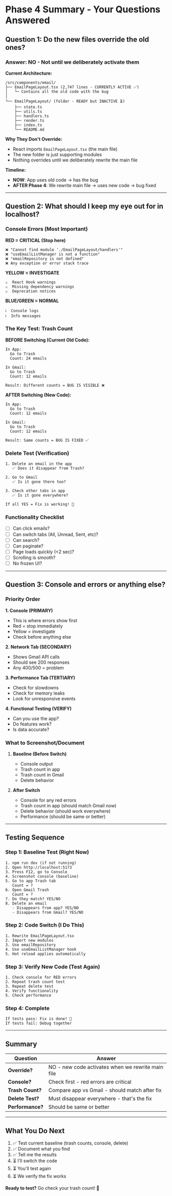 # Phase 4 Summary - Your Questions Answered

## Question 1: Do the new files override the old ones?

### Answer: **NO** - Not until we deliberately activate them

**Current Architecture:**
```
/src/components/email/
├── EmailPageLayout.tsx (2,747 lines - CURRENTLY ACTIVE ✅)
│   └─ Contains all the old code with the bug
│
└── EmailPageLayout/ (folder - READY but INACTIVE ⏳)
    ├── state.ts
    ├── utils.ts
    ├── handlers.ts
    ├── render.ts
    ├── index.ts
    └── README.md
```

**Why They Don't Override:**
- React imports `EmailPageLayout.tsx` (the main file)
- The new folder is just supporting modules
- Nothing overrides until we deliberately rewrite the main file

**Timeline:**
- **NOW**: App uses old code → has the bug
- **AFTER Phase 4**: We rewrite main file → uses new code → bug fixed

---

## Question 2: What should I keep my eye out for in localhost?

### Console Errors (Most Important)

**RED = CRITICAL (Stop here)**
```
❌ "Cannot find module './EmailPageLayout/handlers'"
❌ "useEmailListManager is not a function"
❌ "emailRepository is not defined"
❌ Any exception or error stack trace
```

**YELLOW = INVESTIGATE**
```
⚠️  React Hook warnings
⚠️  Missing dependency warnings
⚠️  Deprecation notices
```

**BLUE/GREEN = NORMAL**
```
ℹ️  Console logs
ℹ️  Info messages
```

### The Key Test: Trash Count

**BEFORE Switching (Current Old Code):**
```
In App:
  Go to Trash
  Count: 24 emails

In Gmail:
  Go to Trash  
  Count: 12 emails

Result: Different counts = BUG IS VISIBLE ❌
```

**AFTER Switching (New Code):**
```
In App:
  Go to Trash
  Count: 12 emails

In Gmail:
  Go to Trash
  Count: 12 emails

Result: Same counts = BUG IS FIXED ✅
```

### Delete Test (Verification)

```
1. Delete an email in the app
   ✅ Does it disappear from Trash?
   
2. Go to Gmail
   ✅ Is it gone there too?
   
3. Check other tabs in app
   ✅ Is it gone everywhere?

If all YES = Fix is working! 🎉
```

### Functionality Checklist

- [ ] Can click emails?
- [ ] Can switch tabs (All, Unread, Sent, etc)?
- [ ] Can search?
- [ ] Can paginate?
- [ ] Page loads quickly (<2 sec)?
- [ ] Scrolling is smooth?
- [ ] No frozen UI?

---

## Question 3: Console and errors or anything else?

### Priority Order

**1. Console (PRIMARY)**
- This is where errors show first
- Red = stop immediately
- Yellow = investigate
- Check before anything else

**2. Network Tab (SECONDARY)**
- Shows Gmail API calls
- Should see 200 responses
- Any 400/500 = problem

**3. Performance Tab (TERTIARY)**
- Check for slowdowns
- Check for memory leaks
- Look for unresponsive events

**4. Functional Testing (VERIFY)**
- Can you use the app?
- Do features work?
- Is data accurate?

### What to Screenshot/Document

1. **Baseline (Before Switch)**
   - Console output
   - Trash count in app
   - Trash count in Gmail
   - Delete behavior

2. **After Switch**
   - Console for any red errors
   - Trash count in app (should match Gmail now)
   - Delete behavior (should work everywhere)
   - Performance (should be same or better)

---

## Testing Sequence

### Step 1: Baseline Test (Right Now)
```
1. npm run dev (if not running)
2. Open http://localhost:5173
3. Press F12, go to Console
4. Screenshot console (baseline)
5. Go to app Trash tab
   Count = ?
6. Open Gmail Trash
   Count = ?
7. Do they match? YES/NO
8. Delete an email
   - Disappears from app? YES/NO
   - Disappears from Gmail? YES/NO
```

### Step 2: Code Switch (I Do This)
```
1. Rewrite EmailPageLayout.tsx
2. Import new modules
3. Use emailRepository
4. Use useEmailListManager hook
5. Hot reload applies automatically
```

### Step 3: Verify New Code (Test Again)
```
1. Check console for RED errors
2. Repeat trash count test
3. Repeat delete test
4. Verify functionality
5. Check performance
```

### Step 4: Complete
```
If tests pass: Fix is done! 🎉
If tests fail: Debug together
```

---

## Summary

| Question | Answer |
|----------|--------|
| **Override?** | NO - new code activates when we rewrite main file |
| **Console?** | Check first - red errors are critical |
| **Trash Count?** | Compare app vs Gmail - should match after fix |
| **Delete Test?** | Must disappear everywhere - that's the fix |
| **Performance?** | Should be same or better |

---

## What You Do Next

1. ✅ Test current baseline (trash counts, console, delete)
2. ✅ Document what you find
3. ✅ Tell me the results
4. ⏳ I'll switch the code
5. ⏳ You'll test again
6. ⏳ We verify the fix works

**Ready to test?** Go check your trash count! 🎯
